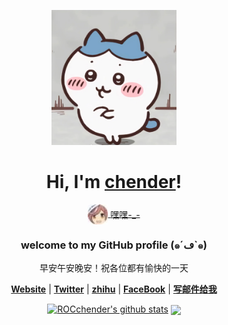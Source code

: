 <p align="center">
  <a href="">
    <img src="img/wusaba.png" width="200"/>
  </a>
</p>

<h1 align="center">Hi, I'm <a href="">chender</a>!</h1>
<p align="center">
  <a href="">
    <img src="img/manbo.jpg" alt="chender" style="vertical-align: middle; width: 32px; height: 32px;">
    <span style="vertical-align: middle;">嘿嘿-_-</span>
  </a>
</p>
<h3 align="center">welcome to my GitHub profile (๑´ڡ`๑)</h3>

<p align="center">早安午安晚安！祝各位都有愉快的一天</p>

<p align="center">
  <strong><a href="http://8.138.172.186:8080/">Website</a></strong> |
  <strong><a href="https://x.com/ROCchender">Twitter</a></strong> |
  <strong><a href="https://www.zhihu.com/people/chender-67">zhihu</a></strong> |
  <strong><a href="https://www.facebook.com/profile.php?id=100011327460170">FaceBook</a></strong> |
  <strong><a href="mailto:outlook_0FABF433B158322A@outlook.com">写邮件给我</a></strong>
</p>

<p align="center">
  <a href="https://github.com/ROCchender"><img src="https://github-readme-stats.vercel.app/api?username=ROCchender&hide_border=true&show_icons=true" alt="ROCchender's github stats"></a> <a> <img align="center" src="https://github-readme-stats.vercel.app/api/top-langs/?username=ROCchender&layout=compact&theme=buefy&hide_border=true" /> </a> 
</p>



<!--

Here are some ideas to get you started:

- 🔭 I’m currently working on ...
- 🌱 I’m currently learning ...
- 👯 I’m looking to collaborate on ...
- 🤔 I’m looking for help with ...
- 💬 Ask me about ...
- 📫 How to reach me: ...
- 😄 Pronouns: ...
- ⚡ Fun fact: ...
-->

